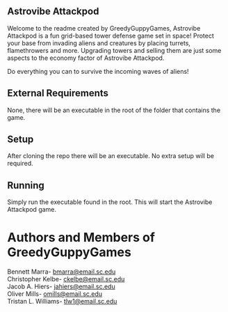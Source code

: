 ## Astrovibe Attackpod

Welcome to the readme created by GreedyGuppyGames, Astrovibe Attackpod is a fun grid-based
tower defense game set in space! Protect your base from invading
aliens and creatures by placing turrets, flamethrowers and more.
Upgrading towers and selling them are just some aspects to the economy factor of Astrovibe Attackpod.

Do everything you can to survive the incoming waves of aliens! 



## External Requirements

None, there will be an executable in the root of the folder that contains
the game.


## Setup
After cloning the repo there will be an executable. 
No extra setup will be required.


## Running

Simply run the executable found in the root. This will start the Astrovibe Attackpod game.


# Authors and Members of GreedyGuppyGames

Bennett Marra- bmarra@email.sc.edu  
Christopher Kelbe- ckelbe@email.sc.edu  
Jacob A. Hiers- jahiers@email.sc.edu  
Oliver Mills- omills@email.sc.edu  
Tristan L. Williams- tlw1@email.sc.edu  
